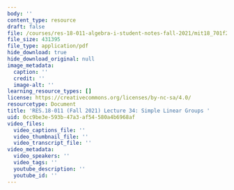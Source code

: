 ```yaml
---
body: ''
content_type: resource
draft: false
file: /courses/res-18-011-algebra-i-student-notes-fall-2021/mit18_701f21_lect34.pdf
file_size: 431395
file_type: application/pdf
hide_download: true
hide_download_original: null
image_metadata:
  caption: ''
  credit: ''
  image-alt: ''
learning_resource_types: []
license: https://creativecommons.org/licenses/by-nc-sa/4.0/
resourcetype: Document
title: 'RES.18-011 (Fall 2021) Lecture 34: Simple Linear Groups '
uid: 0cc9be3e-593b-47a3-af54-580a4b6968af
video_files:
  video_captions_file: ''
  video_thumbnail_file: ''
  video_transcript_file: ''
video_metadata:
  video_speakers: ''
  video_tags: ''
  youtube_description: ''
  youtube_id: ''
---
```

